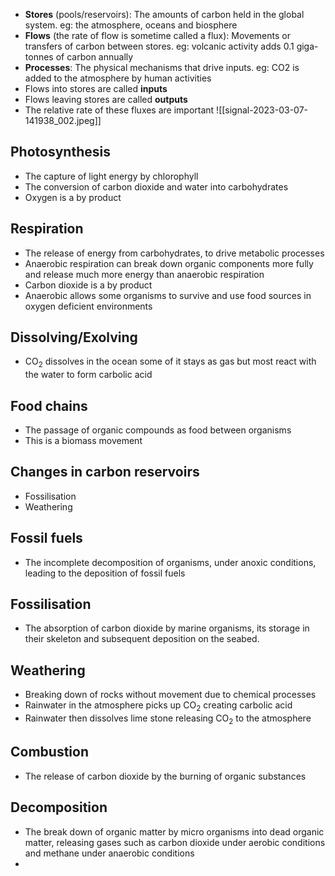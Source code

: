 - **Stores** (pools/reservoirs): The amounts of carbon held in the global system. eg: the atmosphere, oceans and biosphere
- **Flows** (the rate of flow is sometime called a flux): Movements or transfers of carbon between stores. eg: volcanic activity adds 0.1 giga-tonnes of carbon annually
- **Processes**: The physical mechanisms that drive inputs. eg: CO2 is added to the atmosphere by human activities
- Flows into stores are called **inputs**
- Flows leaving stores are called **outputs**
- The relative rate of these fluxes are important
![[signal-2023-03-07-141938_002.jpeg]]

## Photosynthesis
- The capture of light energy by chlorophyll
- The conversion of carbon dioxide and water into carbohydrates
- Oxygen is a by product

## Respiration 
- The release of energy from carbohydrates, to drive metabolic processes
- Anaerobic respiration can break down organic components more fully and release much more energy than anaerobic respiration
- Carbon dioxide is a by product
- Anaerobic allows some organisms to survive and use food sources in oxygen deficient environments

## Dissolving/Exolving
- CO<sub>2</sub> dissolves in the ocean some of it stays as gas but most react with the water to form carbolic acid

## Food chains
- The passage of organic compounds as food between organisms
- This is a biomass movement

## Changes in carbon reservoirs
- Fossilisation
- Weathering

## Fossil fuels
- The incomplete decomposition of organisms, under anoxic conditions, leading to the deposition of fossil fuels

## Fossilisation
- The absorption of carbon dioxide by marine organisms, its storage in their skeleton and subsequent deposition on the seabed.

## Weathering
- Breaking down of rocks without movement due to chemical processes
- Rainwater in the atmosphere picks up CO<sub>2</sub> creating carbolic acid
- Rainwater then dissolves lime stone releasing CO<sub>2</sub> to the atmosphere

## Combustion
- The release of carbon dioxide by the burning of organic substances

## Decomposition
- The break down of organic matter by micro organisms into dead organic matter, releasing gases such as carbon dioxide under aerobic conditions and methane under anaerobic conditions
-